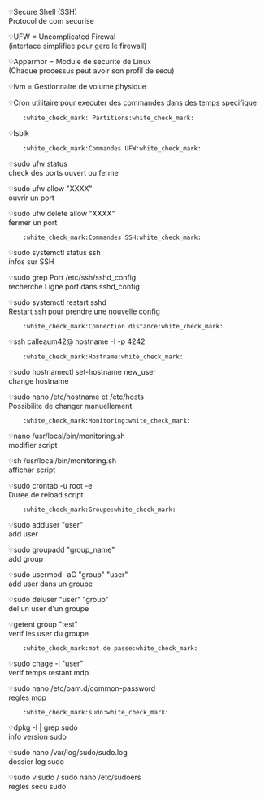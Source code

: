 :bulb:Secure Shell (SSH)  
Protocol de com securise  

:bulb:UFW = Uncomplicated Firewal  
(interface simplifiee pour gere le firewall)  

:bulb:Apparmor = Module de securite de Linux  
(Chaque processus peut avoir son profil de secu)  

:bulb:lvm = Gestionnaire de volume physique  

:bulb:Cron utilitaire pour executer des commandes dans des temps specifique   

		:white_check_mark: Partitions:white_check_mark:
:bulb:lsblk

		:white_check_mark:Commandes UFW:white_check_mark:
:bulb:sudo ufw status  
check des ports ouvert ou ferme

:bulb:sudo ufw allow "XXXX"  			
ouvrir un port

:bulb:sudo ufw delete allow "XXXX"  
fermer un port

		:white_check_mark:Commandes SSH:white_check_mark:
:bulb:sudo systemctl status ssh  
infos sur SSH  

:bulb:sudo grep Port /etc/ssh/sshd_config	  
recherche Ligne port dans sshd_config  

:bulb:sudo systemctl restart sshd              
Restart ssh pour prendre une nouvelle config  

		:white_check_mark:Connection distance:white_check_mark:
:bulb:ssh calleaum42@ hostname -I -p 4242  

		:white_check_mark:Hostname:white_check_mark:
:bulb:sudo hostnamectl set-hostname new_user  
change hostname  

:bulb:sudo nano /etc/hostname  et /etc/hosts  
Possibilite de changer manuellement  
		
		:white_check_mark:Monitoring:white_check_mark:
:bulb:nano /usr/local/bin/monitoring.sh  
modifier script  

:bulb:sh   /usr/local/bin/monitoring.sh  
afficher script  

:bulb:sudo crontab -u root -e  
Duree de reload script  



		:white_check_mark:Groupe:white_check_mark:
:bulb:sudo adduser "user"  
add user  

:bulb:sudo groupadd "group_name"  
add group  

:bulb:sudo usermod -aG "group" "user"  
add user dans un groupe  

:bulb:sudo deluser "user" "group"  		
del un user d'un groupe  

:bulb:getent group "test"  
verif les user du groupe  


		:white_check_mark:mot de passe:white_check_mark:
:bulb:sudo chage -l "user"  
verif temps restant mdp  

:bulb:sudo nano /etc/pam.d/common-password  
regles mdp  

		:white_check_mark:sudo:white_check_mark:
:bulb:dpkg -l | grep sudo  
info version sudo  

:bulb:sudo nano /var/log/sudo/sudo.log  
dossier log sudo  

:bulb:sudo visudo / sudo nano /etc/sudoers  
regles secu sudo  




